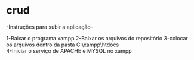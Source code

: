 # crud

-Instruções para subir a aplicação-

1-Baixar o programa xampp
2-Baixar os arquivos do repositório
3-colocar os arquivos dentro da pasta C:\xampp\htdocs\
4-Iniciar o serviço de APACHE e MYSQL no xampp
